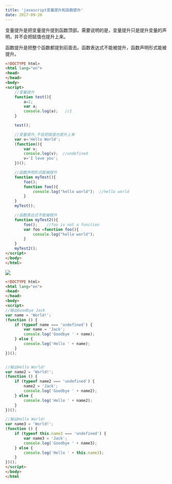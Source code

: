 ```yaml
---
title: 'javascript变量提升和函数提升'
date: 2017-09-20
---   
```

变量提升是把变量提升提到函数顶部。需要说明的是，变量提升只是提升变量的声明，并不会把赋值也提升上来。   

函数提升是把整个函数都提到前面去。函数表达式不能被提升，函数声明形式能被提升。

```html
<!DOCTYPE html>
<html lang="en">
<head>
</head>
<body>
<script>
    //变量提升
    function test(){
        a=2;
        var a;
        console.log(a);   //2
    }

    test();

    //变量提升,不会把赋值也提升上来
    var v='Hello World';
    (function(){
        var v;
        console.log(v);  //undefined
        v='I love you';
    })();

    //函数声明形式能被提升
    function myTest(){
        foo();
        function foo(){
            console.log("hello world");  //hello world
        }
    }
    myTest();

    //函数表达式不能被提升
    function myTest2(){
        foo();    //foo is not a function
        var foo =function foo(){
            console.log("hello world");
        }
    }
    myTest2();
</script>
</body>
</html>
```
  

![](https://img-blog.csdn.net/20170920170333045?watermark/2/text/aHR0cDovL2Jsb2cuY3Nkbi5uZXQveHV0b25nYmFv/font/5a6L5L2T/fontsize/400/fill/I0JBQkFCMA/dissolve/70/gravity/Center)

```html
<!DOCTYPE html>  
<html lang="en">  
<head>  
</head>  
<body>  
<script>  
//输出Goodbye Jack
var name = 'World!';
(function () {
    if (typeof name === 'undefined') {
        var name = 'Jack';
        console.log('Goodbye ' + name);
    } else {
        console.log('Hello ' + name);
    }
})();


//输出Hello World!
var name2 = 'World!';
(function () {
    if (typeof name2 === 'undefined') {
        name2 = 'Jack';
        console.log('Goodbye ' + name2);
    } else {
        console.log('Hello ' + name2);
    }
})();

//输出Hello World!
var name3 = 'World!';
(function () {
    if (typeof this.name3 === 'undefined') {
        var name3 = 'Jack';
        console.log('Goodbye ' + name3);
    } else {
        console.log('Hello ' + this.name3);
    }
})();
</script>  
</body>  
</html
```